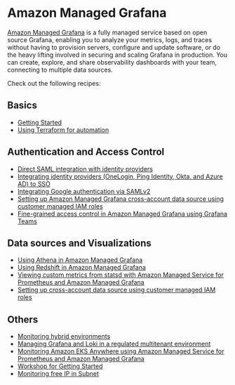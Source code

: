 # Amazon Managed Grafana

[Amazon Managed Grafana][amg-main] is a fully managed service based on open 
source Grafana, enabling you to analyze your metrics, logs, and traces without
having to provision servers, configure and update software, or do the heavy 
lifting involved in securing and scaling Grafana in production. You can create,
explore, and share observability dashboards with your team, connecting to
multiple data sources.

Check out the following recipes:

## Basics

- [Getting Started][amg-gettingstarted]
- [Using Terraform for automation][amg-tf-automation]

## Authentication and Access Control

- [Direct SAML integration with identity providers][amg-saml]
- [Integrating identity providers (OneLogin, Ping Identity, Okta, and Azure AD) to SSO][amg-idps]
- [Integrating Google authentication via SAMLv2][amg-google-idps]
- [Setting up Amazon Managed Grafana cross-account data source using customer managed IAM roles][amg-cross-account-access]
- [Fine-grained access control in Amazon Managed Grafana using Grafana Teams][amg-grafana-teams]

## Data sources and Visualizations

- [Using Athena in Amazon Managed Grafana][amg-plugin-athena]
- [Using Redshift in Amazon Managed Grafana][amg-plugin-redshift]
- [Viewing custom metrics from statsd with Amazon Managed Service for Prometheus and Amazon Managed Grafana][amg-amp-statsd]
- [Setting up cross-account data source using customer managed IAM roles][amg-xacc-ds]

## Others
- [Monitoring hybrid environments][amg-hybridenvs]
- [Managing Grafana and Loki in a regulated multitenant environment][grafana-loki-regenv]
- [Monitoring Amazon EKS Anywhere using Amazon Managed Service for Prometheus and Amazon Managed Grafana][amg-anywhere-monitoring]
- [Workshop for Getting Started][amg-oow]
- [Monitoring free IP in Subnet][amg-subnet-free-ip-monitoring]


[amg-main]: https://aws.amazon.com/grafana/
[amg-gettingstarted]: https://aws.amazon.com/blogs/mt/amazon-managed-grafana-getting-started/
[amg-saml]: https://aws.amazon.com/blogs/mt/amazon-managed-grafana-supports-direct-saml-integration-with-identity-providers/
[amg-idps]: https://aws.amazon.com/blogs/opensource/integrating-identity-providers-such-as-onelogin-ping-identity-okta-and-azure-ad-to-sso-into-aws-managed-service-for-grafana/
[amg-google-idps]: recipes/amg-google-auth-saml.md
[amg-hybridenvs]: https://aws.amazon.com/blogs/mt/monitoring-hybrid-environments-using-amazon-managed-service-for-grafana/
[amg-xacc-ds]: https://aws.amazon.com/blogs/opensource/setting-up-amazon-managed-grafana-cross-account-data-source-using-customer-managed-iam-roles/
[grafana-loki-regenv]: https://aws.amazon.com/blogs/opensource/how-to-manage-grafana-and-loki-in-a-regulated-multitenant-environment/
[amg-oow]: https://observability.workshop.aws/en/amg.html
[amg-tf-automation]: recipes/amg-automation-tf.md
[amg-plugin-athena]: recipes/amg-athena-plugin.md
[amg-plugin-redshift]: recipes/amg-redshift-plugin.md
[amg-cross-account-access]: https://aws.amazon.com/blogs/opensource/setting-up-amazon-managed-grafana-cross-account-data-source-using-customer-managed-iam-roles/
[amg-anywhere-monitoring]: https://aws.amazon.com/blogs/containers/monitoring-amazon-eks-anywhere-using-amazon-managed-service-for-prometheus-and-amazon-managed-grafana/
[amg-amp-statsd]: https://aws.amazon.com/blogs/mt/viewing-custom-metrics-from-statsd-with-amazon-managed-service-for-prometheus-and-amazon-managed-grafana/
[amg-grafana-teams]: https://aws.amazon.com/blogs/mt/fine-grained-access-control-in-amazon-managed-grafana-using-grafana-teams/
[amg-subnet-free-ip-monitoring]: https://aws-observability.github.io/observability-best-practices/recipes/recipes/amg-subnet-free-ip-monitoring/

